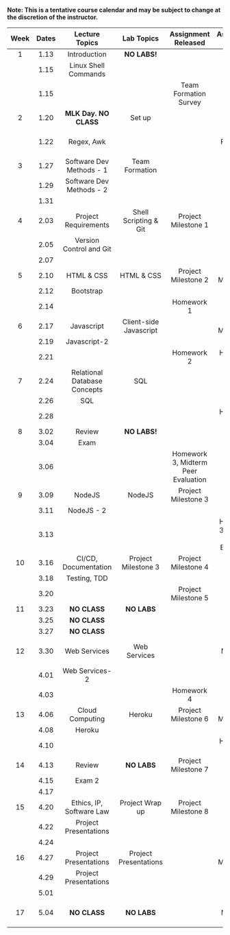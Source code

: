**Note: This is a tentative course calendar and may be subject to change at the discretion of the instructor.**

| Week | Dates | Lecture Topics               | Lab Topics            | Assignment Released   | Assignment Due        |
|:----:|:-----:|:----------------------------:|:---------------------:|:---------------------:|:---------------------:|
|   1  | 1.13  | Introduction                 | **NO LABS!**          |                       |                       |
|      | 1.15  | Linux Shell Commands         |                       |                       |                       |
|      | 1.15  |                              |                       | Team Formation Survey |                       |
|   2  | 1.20  | **MLK Day. NO CLASS**        | Set up                |                       |                       |
|      | 1.22  | Regex, Awk                   |                       |                       | Team Formation Survey |
|   3  | 1.27  | Software Dev Methods - 1     | Team Formation        |                       |                       |
|      | 1.29  | Software Dev Methods - 2     |                       |                       |                       |
|      | 1.31  |                              |                       |                       |                       |
|   4  | 2.03  | Project Requirements         | Shell Scripting & Git | Project Milestone 1   |                       |
|      | 2.05  | Version Control and Git      |                       |                       |                       |  
|      | 2.07  |                              |                       |                       |                       |
|   5  | 2.10  | HTML & CSS                   | HTML & CSS            | Project Milestone 2   | Project Milestone 1   |
|      | 2.12  | Bootstrap                    |                       |                       |                       |  
|      | 2.14  |                              |                       | Homework 1            |                       |
|   6  | 2.17  | Javascript                   | Client-side Javascript|                       | Project Milestone 2   |
|      | 2.19  | Javascript-2                 |                       |                       |                       |  
|      | 2.21  |                              |                       | Homework 2            | Homework 1            |
|   7  | 2.24  | Relational Database Concepts | SQL                   |                       |                       |
|      | 2.26  | SQL                          |                       |                       |                       |  
|      | 2.28  |                              |                       |                       | Homework 2            |
|   8  | 3.02  | Review                       | **NO LABS!**          |                       |                       |
|      | 3.04  | Exam                         |                       |                       |                       | 
|      | 3.06  |                              |                       |Homework 3, Midterm Peer Evaluation|           |
|   9  | 3.09  | NodeJS                       | NodeJS                | Project Milestone 3   |                       |
|      | 3.11  | NodeJS - 2                   |                       |                       |                       | 
|      | 3.13  |                              |                       |                       |Homework 3, Midterm Peer Evaluation|
|   10 | 3.16  | CI/CD, Documentation         | Project Milestone 3   | Project Milestone 4   |                       |
|      | 3.18  | Testing, TDD                 |                       |                       |                       | 
|      | 3.20  |                              |                       | Project Milestone 5   |                       |
|   11 | 3.23  | **NO CLASS**                 | **NO LABS**           |                       |                       |
|      | 3.25  | **NO CLASS**                 |                       |                       |                       |
|      | 3.27  | **NO CLASS**                 |                       |                       |                       | 
|   12 | 3.30  | Web Services                 | Web Services          |                       | Project Milestone 3,4 |
|      | 4.01  | Web Services- 2              |                       |                       |                       | 
|      | 4.03  |                              |                       | Homework 4            |                       |
|   13 | 4.06  | Cloud Computing              | Heroku                | Project Milestone 6   | Project Milestone 5   |
|      | 4.08  | Heroku                       |                       |                       |                       | 
|      | 4.10  |                              |                       |                       | Homework 4            |
|   14 | 4.13  | Review                       | **NO LABS**           | Project Milestone 7   |                       |
|      | 4.15  | Exam 2                       |                       |                       |                       | 
|      | 4.17  |                              |                       |                       |                       |
|   15 | 4.20  | Ethics, IP, Software Law     | Project Wrap up       | Project Milestone 8   |                       |
|      | 4.22  | Project Presentations        |                       |                       |                       | 
|      | 4.24  |                              |                       |                       |                       |
|   16 | 4.27  | Project Presentations        | Project Presentations |                       | Project Milestone 6   |
|      | 4.29  | Project Presentations        |                       |                       |                       | 
|      | 5.01  |                              |                       |                       |                       |
|   17 | 5.04  | **NO CLASS**                 | **NO LABS**           |                       | Project Milestone 7,8 |
